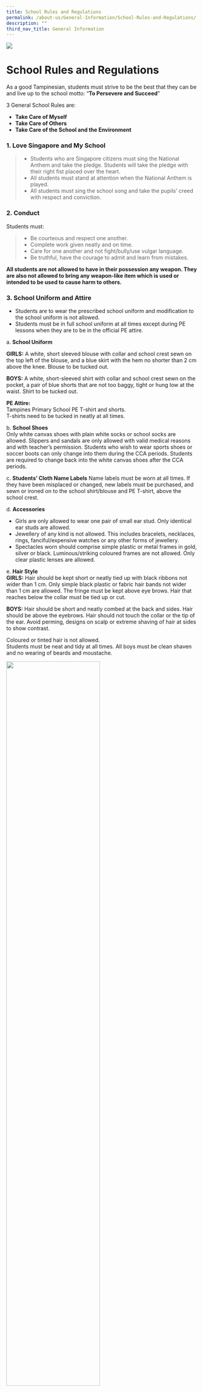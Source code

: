 ```yaml
---
title: School Rules and Regulations
permalink: /about-us/General-Information/School-Rules-and-Regulations/
description: ""
third_nav_title: General Information
---
```

![](/images/AboutUs.jpg)

School Rules and Regulations
============================

As a good Tampinesian, students must strive to be the best that they can be and live up to the school motto: “<b>To Persevere and Succeed</b>”

  

3 General School Rules are:

*   <b>Take Care of Myself</b>
*   <b>Take Care of Others</b>
*   <b>Take Care of the School and the Environment</b>

### 1\. Love Singapore and My School


> *   Students who are Singapore citizens must sing the National Anthem and take the pledge. Students will take the pledge with their right fist placed over the heart.
> *   All students must stand at attention when the National Anthem is played.
> *   All students must sing the school song and take the pupils’ creed with respect and conviction.  
>       
>     

### 2\. Conduct

Students must:

> *   Be courteous and respect one another.
> *   Complete work given neatly and on time.
> *   Care for one another and not fight/bully/use vulgar language.
> *   Be truthful, have the courage to admit and learn from mistakes.

<b>All students are not allowed to have in their possession any weapon. They are also not allowed to bring any weapon-like item which is used or intended to be used to cause harm to others.</b>

### 3\. School Uniform and Attire


*   Students are to wear the prescribed school uniform and modification to the school uniform is not allowed. 
*   Students must be in full school uniform at all times except during PE lessons when they are to be in the official PE attire. 

a. <b>School Uniform</b>

   <b>GIRLS:</b> A white, short sleeved blouse with collar and school crest sewn on the top left of the blouse, and a blue skirt with the hem no shorter than 2 cm above the knee. Blouse to be tucked out.  
      
   <b>BOYS:</b> A white, short-sleeved shirt with collar and school crest sewn on the pocket, a pair of blue shorts that are not too baggy, tight or hung low at the waist. Shirt to be tucked out.  
      
   <b>PE Attire:</b>  
    Tampines Primary School PE T-shirt and shorts.  
    T-shirts need to be tucked in neatly at all times.  
      
    
b.  <b>School Shoes</b>  
    Only white canvas shoes with plain white socks or school socks are allowed. Slippers and sandals are only allowed with valid medical reasons and with teacher’s permission. Students who wish to wear sports shoes or soccer boots can only change into them during the CCA periods. Students are required to change back into the white canvas shoes after the CCA periods.  
      
    
c.  <b>Students’ Cloth Name Labels</b> 
    Name labels must be worn at all times. If they have been misplaced or changed, new labels must be purchased, and sewn or ironed on to the school shirt/blouse and PE T-shirt, above the school crest.  
      
    
d.  <b>Accessories</b>

*   Girls are only allowed to wear one pair of small ear stud. Only identical ear studs are allowed.
*   Jewellery of any kind is not allowed. This includes bracelets, necklaces, rings, fanciful/expensive watches or any other forms of jewellery.
*   Spectacles worn should comprise simple plastic or metal frames in gold, silver or black. Luminous/striking coloured frames are not allowed. Only clear plastic lenses are allowed.

e.  <b>Hair Style</b>  
    <b>GIRLS:</b> Hair should be kept short or neatly tied up with black ribbons not wider than 1 cm. Only simple black plastic or fabric hair bands not wider than 1 cm are allowed. The fringe must be kept above eye brows. Hair that reaches below the collar must be tied up or cut.   
      
   <b>BOYS:</b> Hair should be short and neatly combed at the back and sides. Hair should be above the eyebrows. Hair should not touch the collar or the tip of the ear. Avoid perming, designs on scalp or extreme shaving of hair at sides to show contrast.  
      
   Coloured or tinted hair is not allowed.  
   Students must be neat and tidy at all times. All boys must be clean shaven and no wearing of beards and moustache.
	 
<img src="/images/SchoolRules.jpeg" style="width:70%">

### 4\. Attendance

Students must:

> *   Be punctual at all times
> *   Attend classes regularly
> *   Seek permission before leaving the class or school
> *   Submit medical certificates or parent’s letter (for compassionate reasons) when they are absent.

Students who are not present during the singing of National Anthem will be deemed as late.

  

### 5. Absence from School


Students are expected to be in school every school day. If a student is unable to come to school, parents/guardian are expected to notify the school. When a student is unwell, he/she should see a doctor and remain at home to recover. Any absence from school must be covered by a doctor’s medical certificate or a letter from the parent (for compassionate reasons). This should be handed to the Form Teacher when the student returns to school. 

  

However, if a student falls sick in school, the parents/guardian will be informed to bring him/her home. 

  

Parents should not take their child/children away from school for holidays before the end of the school terms.

  

### 6\. Early Departure

Students are not allowed to leave the school during the school hours unless parents or an adult authorised by the parents come personally and obtain permission. They are to sign out at the General Office when fetching the student home.


### 7\. Use of devices capable of capturing, storing, displaying and/or transmitting visual, audio and verbal information 


<i>Examples of such devices are: mobile phones, fitness trackers and smart wrist watches (including the POSB Smart Buddy)</i>

  

Students, with the permission of their parents, must submit a written request for the use of these devices within the school premises. A pass will be issued to the student when permission is granted. 

  

These devices can only be used within the school premises for emergency purposes. The devices should not be brought into examination rooms. Photography, video and voice recordings and gaming are prohibited within the school premises. Mobile phones must be switched off or put on silent mode at all times within the school premises.  

  

The student is solely responsible for their own devices. The school is not liable for any loss, theft or damage to the devices. Violation of the rules will result in withdrawal of permission and the devices will be kept by the school until a parent comes to claim it.


### 8. Safety of Students in School

For the safety of the students, visitors are not allowed into the school building without valid passes. All visitors are to report to the General Office. Parents who bring their children to school are to take them only as far as the gates. Every student should learn to be independent and to carry his/her own bag. 

  

Parents who drive their children to school in the morning may drive into the school compound and use the drop-off point. There is no parking or waiting within the school compound.

  

Parents will not be allowed into the school during the recess/lunch break.

  

### 9. Dismissal

Parents are to take note of the pick up points and dismissal times. They should be punctual. Cars can only enter the school compound after the departure of school buses. There is no waiting and parking of cars in the school. Parents waiting to fetch their children home should wait at the gates.

<style type="text/css">
.tg  {border-collapse:collapse;border-spacing:0;}
.tg td{border-color:black;border-style:solid;border-width:1px;font-family:Arial, sans-serif;font-size:14px;
  overflow:hidden;padding:10px 5px;word-break:normal;}
.tg th{border-color:black;border-style:solid;border-width:1px;font-family:Arial, sans-serif;font-size:14px;
  font-weight:normal;overflow:hidden;padding:10px 5px;word-break:normal;}
.tg .tg-vqa7{color:#121212;font-weight:bold;text-align:left;vertical-align:middle}
.tg .tg-kk00{color:#121212;text-align:left;vertical-align:top}
</style>
<table class="tg">
<thead>
  <tr>
    <th class="tg-vqa7">Types of Offences</th>
    <th class="tg-vqa7">Recommended Action/s</th>
  </tr>
</thead>
<tbody>
  <tr>
    <td class="tg-kk00">Abuse of mobile phone<br>Arson<br>Assault<br>Bullying <br>Cheating in assessments/tests/examinations<br>Disruptive and/or violent behaviour<br>Defiance/rudeness<br>Drug/inhalant abuse<br>Extorting money <br>Fighting<br>Forgery<br>Gambling<br>Gangsterism<br>Improper attire and grooming <br>IT related offences<br>Latecoming<br>Leaving school grounds without permission<br>Littering<br>Not doing assignments<br>Pornography<br>Possession of weapons<br>Sexual misconduct<br>Skipping classes<br>Smoking<br>Theft<br>Truancy<br>Using vulgar languages <br>Vandalism<br>Violation of traffic rules</td>
    <td class="tg-kk00">Counselling<br>Warning &amp; Contract<br>Suspension <br>Corrective Work Order<br>Loss of Privilege/s <br>Detention<br>Restitution<br>Adverse Conduct Grade<br>Ineligibility of Awards<br>Corporal Punishment<br>Other alternatives deemed appropriate to correct unacceptable behaviour</td>
  </tr>
</tbody>
</table>


At Tampines Primary School, we believe that good discipline is important so that all students can learn in a warm and caring environment. Whilst the staff will try our best to instil self-discipline and desirable behaviour, we seek the co-operation of parents and caregivers to help reinforce good discipline. If students were to violate the school rules and need to be disciplined, the school seeks the support of parents so that the students can understand the consequences of their actions.   
  

<b>Student Management Department  
Tampines Primary School  
December 2020</b>